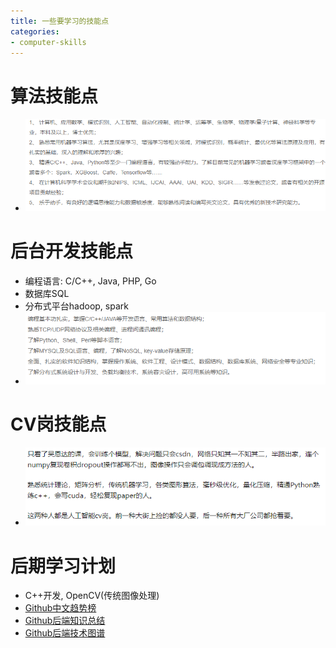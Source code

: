 ```yaml
---
title: 一些要学习的技能点
categories:
- computer-skills
---
```


# 算法技能点
* ![](/assets/images/future/algorithm.png)

# 后台开发技能点
* 编程语言: C/C++, Java, PHP, Go
* 数据库SQL
* 分布式平台hadoop, spark
* ![](/assets/images/future/development.png)

# CV岗技能点
* ![](/assets/images/future/cv.png)

# 后期学习计划
* C++开发, OpenCV(传统图像处理)
* [Github中文趋势榜](https://github.com/kon9chunkit/GitHub-Chinese-Top-Charts)
* [Github后端知识总结](https://github.com/CyC2018/CS-Notes)
* [Github后端技术图谱](https://github.com/xingshaocheng/architect-awesome)